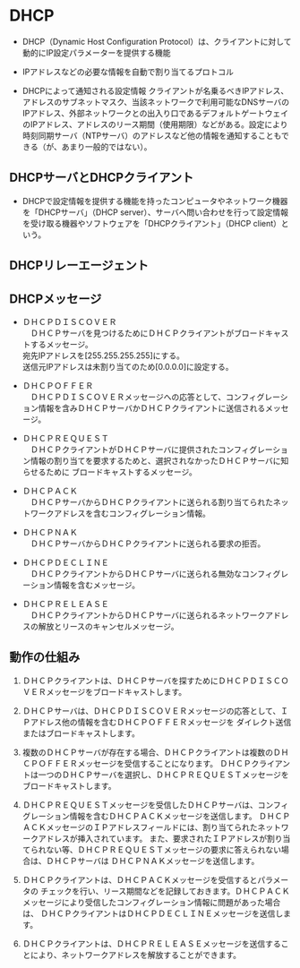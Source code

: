 # DHCP
- DHCP（Dynamic Host Configuration Protocol）は、クライアントに対して動的にIP設定パラメーターを提供する機能  
- IPアドレスなどの必要な情報を自動で割り当てるプロトコル  

- DHCPによって通知される設定情報
クライアントが名乗るべきIPアドレス、アドレスのサブネットマスク、当該ネットワークで利用可能なDNSサーバのIPアドレス、外部ネットワークとの出入り口であるデフォルトゲートウェイのIPアドレス、アドレスのリース期間（使用期限）などがある。設定により時刻同期サーバ（NTPサーバ）のアドレスなど他の情報を通知することもできる（が、あまり一般的ではない）。  


## DHCPサーバとDHCPクライアント
- DHCPで設定情報を提供する機能を持ったコンピュータやネットワーク機器を「DHCPサーバ」（DHCP server）、サーバへ問い合わせを行って設定情報を受け取る機器やソフトウェアを「DHCPクライアント」（DHCP client）という。  


## DHCPリレーエージェント



## DHCPメッセージ

- ＤＨＣＰＤＩＳＣＯＶＥＲ  
　ＤＨＣＰサーバを見つけるためにＤＨＣＰクライアントがブロードキャストするメッセージ。  
宛先IPアドレスを[255.255.255.255]にする。  
送信元IPアドレスは未割り当てのため[0.0.0.0]に設定する。  

- ＤＨＣＰＯＦＦＥＲ  
　ＤＨＣＰＤＩＳＣＯＶＥＲメッセージへの応答として、コンフィグレーション情報を含みＤＨＣＰサーバかＤＨＣＰクライアントに送信されるメッセージ。

- ＤＨＣＰＲＥＱＵＥＳＴ  
　ＤＨＣＰクライアントがＤＨＣＰサーバに提供されたコンフィグレーション情報の割り当てを要求するためと、選択されなかったＤＨＣＰサーバに知らせるために ブロードキャストするメッセージ。

- ＤＨＣＰＡＣＫ  
　ＤＨＣＰサーバからＤＨＣＰクライアントに送られる割り当てられたネットワークアドレスを含むコンフィグレーション情報。

- ＤＨＣＰＮＡＫ  
　ＤＨＣＰサーバからＤＨＣＰクライアントに送られる要求の拒否。

- ＤＨＣＰＤＥＣＬＩＮＥ  
　ＤＨＣＰクライアントからＤＨＣＰサーバに送られる無効なコンフィグレーション情報を含むメッセージ。

- ＤＨＣＰＲＥＬＥＡＳＥ  
　ＤＨＣＰクライアントからＤＨＣＰサーバに送られるネットワークアドレスの解放とリースのキャンセルメッセージ。

## 動作の仕組み

1. ＤＨＣＰクライアントは、ＤＨＣＰサーバを探すためにＤＨＣＰＤＩＳＣＯＶＥＲメッセージをブロードキャストします。

1. ＤＨＣＰサーバは、ＤＨＣＰＤＩＳＣＯＶＥＲメッセージの応答として、ＩＰアドレス他の情報を含むＤＨＣＰＯＦＦＥＲメッセージを ダイレクト送信またはブロードキャストします。

1. 複数のＤＨＣＰサーバが存在する場合、ＤＨＣＰクライアントは複数のＤＨＣＰＯＦＦＥＲメッセージを受信することになります。 ＤＨＣＰクライアントは一つのＤＨＣＰサーバを選択し、ＤＨＣＰＲＥＱＵＥＳＴメッセージをブロードキャストします。

1. ＤＨＣＰＲＥＱＵＥＳＴメッセージを受信したＤＨＣＰサーバは、コンフィグレーション情報を含むＤＨＣＰＡＣＫメッセージを送信します。 ＤＨＣＰＡＣＫメッセージのＩＰアドレスフィールドには、割り当てられたネットワークアドレスが挿入されています。
また、要求されたＩＰアドレスが割り当てられない等、ＤＨＣＰＲＥＱＵＥＳＴメッセージの要求に答えられない場合は、ＤＨＣＰサーバは ＤＨＣＰＮＡＫメッセージを送信します。

1. ＤＨＣＰクライアントは、ＤＨＣＰＡＣＫメッセージを受信するとパラメータの チェックを行い、リース期間などを記録しておきます。ＤＨＣＰＡＣＫメッセージにより受信したコンフィグレーション情報に問題があった場合は、 ＤＨＣＰクライアントはＤＨＣＰＤＥＣＬＩＮＥメッセージを送信します。

1. ＤＨＣＰクライアントは、ＤＨＣＰＲＥＬＥＡＳＥメッセージを送信することにより、ネットワークアドレスを解放することができます。